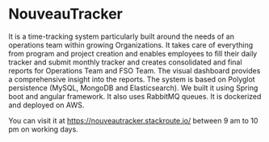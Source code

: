 # NouveauTracker
It is a time-tracking system particularly built around the needs of  an operations team within growing Organizations. It takes care of everything from  program and project creation and enables employees to fill their daily tracker and  submit monthly tracker and creates consolidated and final reports for Operations  Team and FSO Team. The visual dashboard provides a comprehensive insight into the  reports. The system is based on Polyglot persistence (MySQL, MongoDB and  Elasticsearch). We built it using Spring boot and angular framework. It also uses  RabbitMQ queues. It is dockerized and deployed on AWS.

You can visit it at https://nouveautracker.stackroute.io/  between 9 am to 10 pm on working days.
